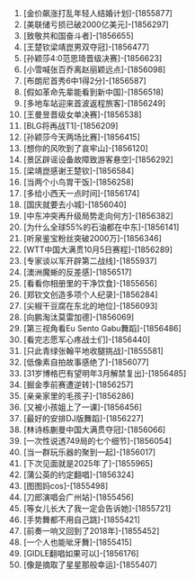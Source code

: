 
1. [金价飙涨打乱年轻人结婚计划]-[1855877]
1. [美联储亏损已破2000亿美元]-[1856297]
1. [致敬共和国奋斗者]-[1856655]
1. [王楚钦梁靖崑男双夺冠]-[1856477]
1. [孙颖莎4:0范思琦晋级决赛]-[1856623]
1. [小雪喊张百乔离赵丽颖远点]-[1856098]
1. [布朗尼首秀6中1得2分]-[1856587]
1. [假如革命先辈能看到新中国]-[1856518]
1. [多地车站迎来首波返程旅客]-[1856249]
1. [王曼昱晋级女单决赛]-[1856538]
1. [BLG将再战T1]-[1856209]
1. [孙颖莎今天两场比赛]-[1856415]
1. [想你的风吹到了哀牢山]-[1856120]
1. [景区辟谣设备故障致游客悬空]-[1856292]
1. [梁靖崑感谢王楚钦]-[1856584]
1. [当两个小鸟胃干饭]-[1856258]
1. [多给小西天一点时间]-[1856174]
1. [国庆就要去小城]-[1856040]
1. [中东冲突再升级局势走向何方]-[1856382]
1. [为什么全球55%的石油都在中东]-[1856141]
1. [听泉鉴宝粉丝突破2000万]-[1856346]
1. [WTT中国大满贯10月5日赛程]-[1856289]
1. [专家谈以军开辟第二战线]-[1855937]
1. [澳洲魔蜥的反差感]-[1856517]
1. [看看你相册里的干净饮食]-[1855656]
1. [郑钦文创造多项个人纪录]-[1856284]
1. [尖椒干豆腐在东北的地位]-[1856093]
1. [向鹏淘汰莫雷加德]-[1856069]
1. [第三视角看Eu Sento Gabu舞蹈]-[1856486]
1. [看完志愿军心疼战士们]-[1856440]
1. [只此青绿张翰平地收腿挑战]-[1855581]
1. [低像素自拍故事感绝了]-[1856077]
1. [31岁博格巴有望明年3月解禁复出]-[1856485]
1. [掘金季前赛遭逆转]-[1856257]
1. [亲亲家里的毛孩子]-[1856286]
1. [又被小孩姐上了一课]-[1856456]
1. [最好的安排DJ版舞蹈]-[1856227]
1. [林诗栋蒯曼中国大满贯夺冠]-[1856066]
1. [一次性说透749局的七个细节]-[1856054]
1. [当一群玩乐器的聚到一起]-[1856017]
1. [下次见面就是2025年了]-[1855965]
1. [蒲公英的约定翻唱]-[1856324]
1. [图图妈cos]-[1855498]
1. [刀郎演唱会广州站]-[1855456]
1. [等女儿长大了我一定会告诉她]-[1855721]
1. [手势舞都不用自己跳]-[1855421]
1. [前奏一响又回到了2018年]-[1855452]
1. [一个人也能呲牙舞]-[1855415]
1. [GIDLE翻唱如果可以]-[1856176]
1. [像是摘取了星星那般幸运]-[1855407]